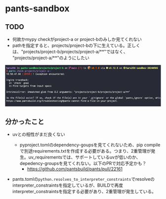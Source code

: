 # pants-sandbox

## TODO

- 何故かmypy checkがproject-a or project-bのみしか見てくれない
- pathを指定すると、projects/project-bの下に生えている。正しくは、"projects/project-b/projects/project-a/\*\*"ではなく、  "projects/project-a/\*\*"のようにしたい

![alt text](image.png)

## 分かったこと

- uvとの相性がまだ良くない
  - pyproject.tomlのdependency-goupsを見てくれないため、pip compileで別途requirements.txtを作成する必要がある。つまり、2重管理が発生。uv_requirementsでは、サポートしているuvが低いのか、depedency-groupsを見てくれない。以下のPRで対応予定かも？
    - https://github.com/pantsbuild/pants/pull/22161

- pants.tomlの`python.resolves_to_interpreter_constraints`でresolveのinterpreter_constraintsを指定しているが、BUILDで再度interpreter_constraintsを指定する必要があり、2重管理が発生している。


